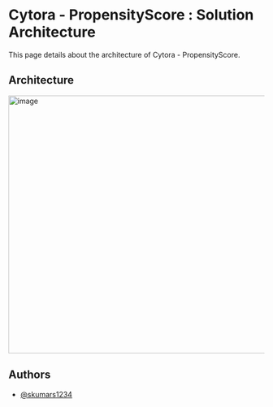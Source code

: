 
# Cytora - PropensityScore : Solution Architecture

This page details about the architecture of Cytora - PropensityScore.




## Architecture

<img width="508" alt="image" src="https://github.com/user-attachments/assets/14257cf6-8efd-4c9e-a780-ad09c54269e0" />





## Authors

- [@skumars1234](https://www.github.com/skumars1234)

